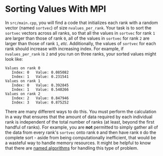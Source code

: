 # Sorting Values With MPI

In `src/main.cpp`, you will find a code that initializes each rank with a random vector (named `sortvec`) of size `nvalues_per_rank`.  Your task is to sort the `sortvec` vectors across all ranks, so that all the values in `sortvec` for rank `1` are larger than those of rank `0`, all of the values in `sortvec` for rank `2` are larger than those of rank `1`, *etc*.
Additionally, the values of `sortvec` for each rank should increase with increasing index.
For example, if `nvalues_per_rank` is `2` and you run on three ranks, your sorted values might look like:

```
Values on rank 0
   Index: 0   Value: 0.085082
   Index: 1   Value: 0.231541
Values on rank 1
   Index: 0   Value: 0.392845
   Index: 1   Value: 0.540266
Values on rank 2
   Index: 2   Value: 0.847946
   Index: 3   Value: 0.875252
```

There are many different ways to do this.
You must perform the calculation in a way that ensures that the amount of data required by each individual rank is independent of the total number of ranks (at least, beyond the first handful of ranks).
For example, you are **not** permitted to simply gather all of the data from every rank's `sortvec` onto rank `0` and then have rank `0` do the complete sort - aside from being computationally inefficient, that would be a wasteful way to handle memory resources.
It might be helpful to know that there are [named algorithms](https://en.wikipedia.org/wiki/Odd%E2%80%93even_sort) for handling this type of problem.
